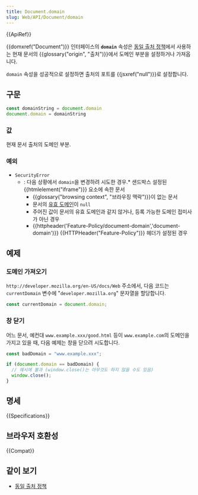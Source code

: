 ```yaml
---
title: Document.domain
slug: Web/API/Document/domain
---
```


{{ApiRef}}

{{domxref("Document")}} 인터페이스의 **`domain`** 속성은 [동일 출처 정책](/ko/docs/Web/Security/Same-origin_policy)에서 사용하는 현재 문서의 {{glossary("origin", "출처")}}에서 도메인 부분을 설정하거나 가져옵니다.

`domain` 속성을 성공적으로 설정하면 출처의 포트를 {{jsxref("null")}}로 설정합니다.

## 구문

```js
const domainString = document.domain
document.domain = domainString
```

### 값

현재 문서 출처의 도메인 부분.

### 예외

- `SecurityError`
  - : 다음 상황에서 `domain`을 변경하려 시도한 경우.\* 샌드박스 설정된 {{htmlelement("iframe")}} 요소에 속한 문서
    - {{glossary("browsing context", "브라우징 맥락")}}이 없는 문서
    - 문서의 [유효 도메인](https://html.spec.whatwg.org/multipage/origin.html#concept-origin-effective-domain)이 `null`
    - 주어진 값이 문서의 유효 도메인과 같지 않거나, 등록 가능한 도메인 접미사가 아닌 경우
    - {{httpheader('Feature-Policy/document-domain','document-domain')}} {{HTTPHeader("Feature-Policy")}} 헤더가 설정된 경우

## 예제

### 도메인 가져오기

`http://developer.mozilla.org/en-US/docs/Web` 주소에서, 다음 코드는 `currentDomain` 변수에 "`developer.mozilla.org`" 문자열을 할당합니다.

```js
const currentDomain = document.domain;
```

### 창 닫기

어느 문서, 예컨대 `www.example.xxx/good.html` 등이 `www.example.com`의 도메인을 가지고 있을 때, 다음 예제는 창을 닫으려 시도합니다.

```js
const badDomain = "www.example.xxx";

if (document.domain == badDomain) {
  // 예시에 불과 (window.close()는 아무것도 하지 않을 수도 있음)
  window.close();
}
```

## 명세

{{Specifications}}

## 브라우저 호환성

{{Compat}}

## 같이 보기

- [동일 출처 정책](/ko/docs/Web/Security/Same-origin_policy)

